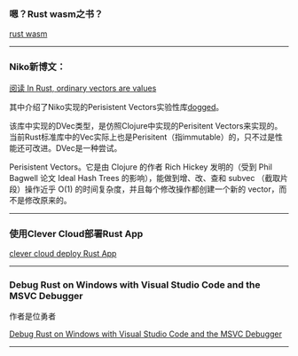 ### 嗯？Rust wasm之书？

[rust wasm](https://github.com/rust-lang-nursery/rust-wasm/issues/41)

---


###   Niko新博文：

[阅读 In Rust, ordinary vectors are values](http://smallcultfollowing.com/babysteps/blog/2018/02/01/in-rust-ordinary-vectors-are-values/)

其中介绍了Niko实现的Perisistent Vectors实验性库[dogged](https://github.com/nikomatsakis/dogged)。

该库中实现的DVec类型，是仿照Clojure中实现的Perisitent Vectors来实现的。当前Rust标准库中的Vec实际上也是Perisitent（指immutable）的，只不过是性能还可改进。DVec是一种尝试。

Perisistent Vectors。它是由 Clojure 的作者 Rich Hickey 发明的（受到 Phil Bagwell 论文 Ideal Hash Trees 的影响），能做到增、改、查和 subvec （截取片段）操作近乎 O(1) 的时间复杂度，并且每个修改操作都创建一个新的 vector，而不是修改原来的。


---

### 使用Clever Cloud部署Rust App

[clever cloud deploy Rust App](https://www.clever-cloud.com/doc/rust/rust/)

---

###  Debug Rust on Windows with Visual Studio Code and the MSVC Debugger

作者是位勇者

[Debug Rust on Windows with Visual Studio Code and the MSVC Debugger ](https://www.brycevandyk.com/debug-rust-on-windows-with-visual-studio-code-and-the-msvc-debugger/)


---
